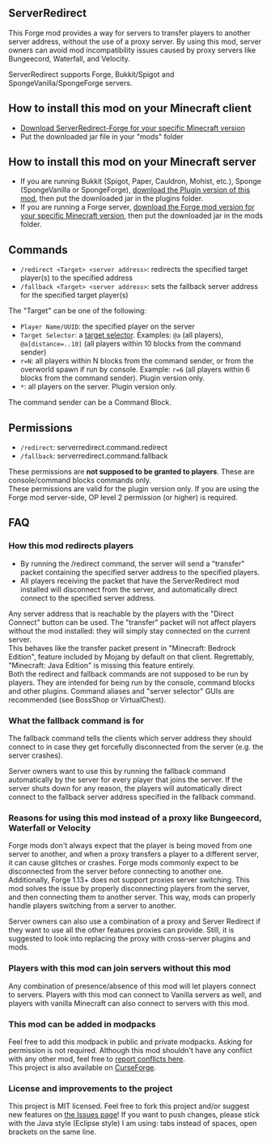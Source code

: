 ## ServerRedirect
This Forge mod provides a way for servers to transfer players to another server address, without the use of a proxy server.
By using this mod, server owners can avoid mod incompatibility issues caused by proxy servers like Bungeecord, Waterfall, and Velocity.

ServerRedirect supports Forge, Bukkit/Spigot and SpongeVanilla/SpongeForge servers.

## How to install this mod on your Minecraft client
- [Download ServerRedirect-Forge for your specific Minecraft version](https://github.com/KaiKikuchi/ServerRedirect/releases)
- Put the downloaded jar file in your "mods" folder

## How to install this mod on your Minecraft server
- If you are running Bukkit (Spigot, Paper, Cauldron, Mohist, etc.), Sponge (SpongeVanilla or SpongeForge), [download the Plugin version of this mod](https://github.com/KaiKikuchi/ServerRedirect/releases), then put the downloaded jar in the plugins folder.
- If you are running a Forge server, [download the Forge mod version for your specific Minecraft version](https://github.com/KaiKikuchi/ServerRedirect/releases), then put the downloaded jar in the mods folder.

## Commands
- `/redirect <Target> <server address>`: redirects the specified target player(s) to the specified address
- `/fallback <Target> <server address>`: sets the fallback server address for the specified target player(s)

The "Target" can be one of the following:
- `Player Name/UUID`: the specified player on the server
- `Target Selector`: a [target selector](https://minecraft.fandom.com/wiki/Target_selectors). Examples: `@a` (all players), `@a[distance=..10]` (all players within 10 blocks from the command sender)
- `r=N`: all players within N blocks from the command sender, or from the overworld spawn if run by console. Example: `r=6` (all players within 6 blocks from the command sender). Plugin version only.
- `*`: all players on the server. Plugin version only.

The command sender can be a Command Block.

## Permissions
- `/redirect`: serverredirect.command.redirect
- `/fallback`: serverredirect.command.fallback

These permissions are **not supposed to be granted to players**. These are console/command blocks commands only.  
These permissions are valid for the plugin version only. If you are using the Forge mod server-side, OP level 2 permission (or higher) is required.

## FAQ
### How this mod redirects players
- By running the /redirect command, the server will send a "transfer" packet containing the specified server address to the specified players.
- All players receiving the packet that have the ServerRedirect mod installed will disconnect from the server, and automatically direct connect to the specified server address.

Any server address that is reachable by the players with the "Direct Connect" button can be used.
The "transfer" packet will not affect players without the mod installed: they will simply stay connected on the current server.  
This behaves like the transfer packet present in "Minecraft: Bedrock Edition", feature included by Mojang by default on that client. Regrettably, "Minecraft: Java Edition" is missing this feature entirely.  
Both the redirect and fallback commands are not supposed to be run by players. They are intended for being run by the console, command blocks and other plugins. Command aliases and "server selector" GUIs are recommended (see BossShop or VirtualChest).

### What the fallback command is for
The fallback command tells the clients which server address they should connect to in case they get forcefully disconnected from the server (e.g. the server crashes).

Server owners want to use this by running the fallback command automatically by the server for every player that joins the server. If the server shuts down for any reason, the players will automatically direct connect to the fallback server address specified in the fallback command.

### Reasons for using this mod instead of a proxy like Bungeecord, Waterfall or Velocity
Forge mods don't always expect that the player is being moved from one server to another, and when a proxy transfers a player to a different server, it can cause glitches or crashes. Forge mods commonly expect to be disconnected from the server before connecting to another one. Additionally, Forge 1.13+ does not support proxies server switching. This mod solves the issue by properly disconnecting players from the server, and then connecting them to another server. This way, mods can properly handle players switching from a server to another.

Server owners can also use a combination of a proxy and Server Redirect if they want to use all the other features proxies can provide. Still, it is suggested to look into replacing the proxy with cross-server plugins and mods.

### Players with this mod can join servers without this mod
Any combination of presence/absence of this mod will let players connect to servers. Players with this mod can connect to Vanilla servers as well, and players with vanilla Minecraft can also connect to servers with this mod.

### This mod can be added in modpacks
Feel free to add this modpack in public and private modpacks. Asking for permission is not required. Although this mod shouldn't have any conflict with any other mod, feel free to [report conflicts here](https://github.com/KaiKikuchi/ServerRedirect/issues).  
This project is also available on [CurseForge](https://www.curseforge.com/minecraft/mc-mods/server-redirect-new).

### License and improvements to the project
This project is MIT licensed. Feel free to fork this project and/or suggest new features on [the Issues page](https://github.com/KaiKikuchi/ServerRedirect/issues)! If you want to push changes, please stick with the Java style (Eclipse style) I am using: tabs instead of spaces, open brackets on the same line.
